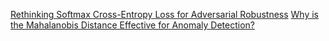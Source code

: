 [Rethinking Softmax Cross-Entropy Loss for Adversarial Robustness](https://openreview.net/pdf?id=Byg9A24tvB)
[Why is the Mahalanobis Distance Effective for Anomaly Detection?](http://arxiv.org/pdf/2003.00402v1.pdf)